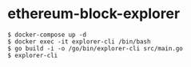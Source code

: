 # ethereum-block-explorer

```
$ docker-compose up -d
$ docker exec -it explorer-cli /bin/bash
$ go build -i -o /go/bin/explorer-cli src/main.go 
$ explorer-cli
```
